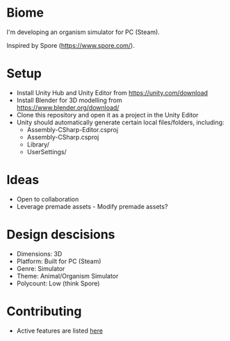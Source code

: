 # Biome
I'm developing an organism simulator for PC (Steam).

Inspired by Spore (https://www.spore.com/).

# Setup
- Install Unity Hub and Unity Editor from https://unity.com/download
- Install Blender for 3D modelling from https://www.blender.org/download/
- Clone this repository and open it as a project in the Unity Editor
- Unity should automatically generate certain local files/folders, including:
    - Assembly-CSharp-Editor.csproj
    - Assembly-CSharp.csproj
    - Library/
    - UserSettings/

# Ideas
- Open to collaboration
- Leverage premade assets - Modify premade assets?

# Design descisions
- Dimensions: 3D
- Platform: Built for PC (Steam)
- Genre: Simulator
- Theme: Animal/Organism Simulator
- Polycount: Low (think Spore)

# Contributing
- Active features are listed [here](FEATURES.md)